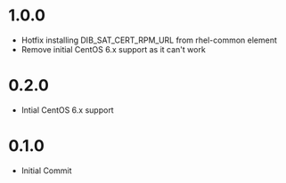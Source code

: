 # 1.0.0
* Hotfix installing DIB_SAT_CERT_RPM_URL from rhel-common element
* Remove initial CentOS 6.x support as it can't work

# 0.2.0
* Intial CentOS 6.x support

# 0.1.0

* Initial Commit
